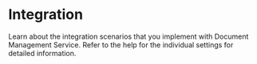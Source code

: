 <!-- loioc155184184964101bbdb3711bb61f9c2 -->

# Integration

Learn about the integration scenarios that you implement with Document Management Service. Refer to the help for the individual settings for detailed information.

